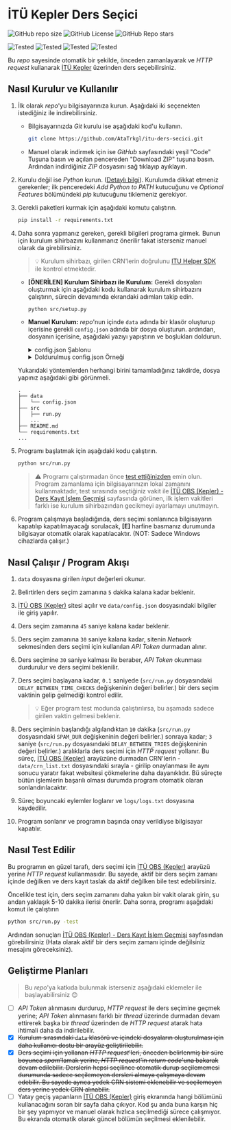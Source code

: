 # **İTÜ Kepler Ders Seçici**

![GitHub repo size](https://img.shields.io/github/repo-size/AtaTrkgl/itu-ders-secici)
![GitHub License](https://img.shields.io/github/license/AtaTrkgl/itu-ders-secici)
![GitHub Repo stars](https://img.shields.io/github/stars/AtaTrkgl/itu-ders-secici?style=flat)

![Tested](https://img.shields.io/badge/tested-2024%2F2025%20Bahar%20Dönemi-green)
![Tested](https://img.shields.io/badge/tested-2024%2F2025%20Güz%20Dönemi-green)
![Tested](https://img.shields.io/badge/tested-2023%2F2024%20Yaz%20Dönemi-green)
![Tested](https://img.shields.io/badge/tested-2023%2F2024%20Bahar%20Dönemi-green)

Bu _repo_ sayesinde otomatik bir şekilde, önceden zamanlayarak ve _HTTP request_ kullanarak [İTÜ Kepler](https://obs.itu.edu.tr/ogrenci/) üzerinden ders seçebilirsiniz.

## Nasıl Kurulur ve Kullanılır

1. İlk olarak _repo_'yu bilgisayarınıza kurun. Aşağıdaki iki seçenekten istediğiniz ile indirebilirsiniz.
   - Bilgisayarınızda _Git_ kurulu ise aşağıdaki kod'u kullanın.

      ```bash
      git clone https://github.com/AtaTrkgl/itu-ders-secici.git
      ```

   - Manuel olarak indirmek için ise _GitHub_ sayfasındaki yeşil "Code" Tuşuna basın ve açılan pencereden "Download ZIP" tuşuna basın. Ardından indirdiğiniz _ZIP_ dosyasını sağ tıklayıp ayıklayın.
2. Kurulu değil ise _Python_ kurun. ([Detaylı bilgi](https://www.python.org/downloads/)). Kurulumda dikkat etmeniz gerekenler; ilk penceredeki _Add Python to PATH_ kutucuğunu ve _Optional Features_ bölümündeki _pip_ kutucuğunu tiklemeniz gerekiyor.
3. Gerekli paketleri kurmak için aşağıdaki komutu çalıştırın.  

   ```bash
   pip install -r requirements.txt
   ```

4. Daha sonra yapmanız gereken, gerekli bilgileri programa girmek. Bunun için kurulum sihirbazını kullanmanız önerilir fakat isterseniz manuel olarak da girebilirsiniz.
   > 💡 Kurulum sihirbazı, girilen CRN'lerin doğrulunu [ITU Helper SDK](https://github.com/itu-helper/sdk) ile kontrol etmektedir.

   - **[ÖNERİLEN] Kurulum Sihirbazı ile Kurulum:** Gerekli dosyaları oluşturmak için aşağıdaki kodu kullanarak kurulum sihirbazını çalıştırın, sürecin devamında ekrandaki adımları takip edin.

      ```bash
      python src/setup.py
      ```

   - **Manuel Kurulum:** _repo_'nun içinde `data` adında bir klasör oluşturup içerisine gerekli `config.json` adında bir dosya oluşturun. ardından, dosyanın içerisine, aşağıdaki yazıyı yapıştırın ve boşlukları doldurun.

      <details>
         <summary>config.json Şablonu</summary>

      ```json
      {
         "account":
         {
            "username": "{İTÜ KULLANICI ADINIZ}",
            "password": "{İTÜ ŞİFRENİZ}"
         },
         "time":
         {
            "year": {DERS SEÇİM ZAMANI - YIL},
            "month": {DERS SEÇİM ZAMANI - AY},
            "day": {DERS SEÇİM ZAMANI - GÜN},
            "hour": {DERS SEÇİM ZAMANI - SAAT},
            "minute": {DERS SEÇİM ZAMANI - DAKİKA}
         },
         "courses":
         {
            "crn": [{ALINACAK CRN'ler, virgülle ayırılmış şekilde}],
            "scrn": [{BIRAKILACAK CRN'ler, virgülle ayırılmış şekilde}]
         }
      }  
      ```

      </details>

      <details>
         <summary>Doldurulmuş config.json Örneği</summary>

      İsmail Koyuncu (<koyuncu@itu.edu.tr>) için, 10 Şubat 2025, 14:00 tarihinde, _21340_, _21311_ ve _21332_ CRN'li dersleri alıp, hiç bir dersi bırakmayacak `config.json` örneği:

      ```json
      {
         "account":
         {
            "username": "koyuncu",
            "password": "cokGucluSifre123"
         },
         "time":
         {
            "year": 2025,
            "month": 2,
            "day": 10,
            "hour": 14,
            "minute": 0
         },
         "courses":
         {
            "crn": [21340, 21311, 21332],
            "scrn": []
         }
      }  
      ```

      </details>

   Yukarıdaki yöntemlerden herhangi birini tamamladığınız takdirde, dosya yapınız aşağıdaki gibi görünmeli.

   ```text
   .
   ├── data
   │   └── config.json
   ├── src
   │   ├── run.py
   │   ...
   ├── README.md
   └── requirements.txt
   ...
   ```

5. Programı başlatmak için aşağıdaki kodu çalıştırın.

   ```bash
   python src/run.py
   ```

   > ⚠️ Programı çalıştırmadan önce [test ettiğinizden](#nasıl-test-edilir) emin olun. Program zamanlama için bilgisayarınızın lokal zamanını kullanmaktadır, test sırasında seçtiğiniz vakit ile [İTÜ OBS (Kepler) - Ders Kayıt İşlem Geçmişi](https://obs.itu.edu.tr/ogrenci/DersKayitIslemleri/DersKayitIslemGecmisi) sayfasında görünen, ilk işlem vakitleri farklı ise kurulum sihirbazından gecikmeyi ayarlamayı unutmayın.

6. Program çalışmaya başladığında, ders seçimi sonlanınca bilgisayarın kapatılıp kapatılmayacağı sorulacak, **\[E\]** harfine basmanız durumunda bilgisayar otomatik olarak kapatılacaktır. (NOT: Sadece Windows cihazlarda çalışır.)

## Nasıl Çalışır / Program Akışı

1. `data` dosyasına girilen _input_ değerleri okunur.
2. Belirtirlen ders seçim zamanına `5` dakika kalana kadar beklenir.
3. [İTÜ OBS (Kepler)](https://obs.itu.edu.tr/ogrenci/) sitesi açılır ve `data/config.json` dosyasındaki bilgiler ile giriş yapılır.
4. Ders seçim zamanına `45` saniye kalana kadar beklenir.
5. Ders seçim zamanına `30` saniye kalana kadar, sitenin _Network_ sekmesinden ders seçimi için kullanılan _API Token_ durmadan alınır.
6. Ders seçimine `30` saniye kalması ile beraber, _API Token_ okunması durdurulur ve ders seçimi beklenilir.
7. Ders seçimi başlayana kadar, `0.1` saniyede (`src/run.py` dosyasındaki `DELAY_BETWEEN_TIME_CHECKS` değişkeninin değeri belirler.) bir ders seçim vaktinin gelip gelmediği kontrol edilir.

   > 💡 Eğer program test modunda çalıştırılırsa, bu aşamada sadece girilen vaktin gelmesi beklenir.

8. Ders seçiminin başlandığı algılandıktan `10` dakika (`src/run.py` dosyasındaki `SPAM_DUR` değişkeninin değeri belirler.) sonraya kadar; `3` saniye (`src/run.py` dosyasındaki `DELAY_BETWEEN_TRIES` değişkeninin değeri belirler.) aralıklarla ders seçimi için _HTTP request_ yollanır. Bu süreç, [İTÜ OBS (Kepler)](https://obs.itu.edu.tr/ogrenci/) arayüzüne durmadan CRN'lerin - `data/crn_list.txt` dosyasındaki sırayla - girilip onaylanması ile aynı sonucu yaratır fakat websitesi çökmelerine daha dayanıklıdır. Bü süreçte bütün işlemlerin başarılı olması durumda program otomatik olaran sonlandırılacaktır.
9.  Süreç boyuncaki eylemler loglanır ve `logs/logs.txt` dosyasına kaydedilir.
10. Program sonlanır ve programın başında onay verildiyse bilgisayar kapatılır.

## Nasıl Test Edilir

Bu programın en güzel tarafı, ders seçimi için [İTÜ OBS (Kepler)](https://obs.itu.edu.tr/ogrenci/) arayüzü yerine _HTTP request_ kullanmasıdır. Bu sayede, aktif bir ders seçim zamanı içinde değilken ve ders kayıt taslak da aktif değilken bile test edebilirsiniz.

Öncelikle test için, ders seçim zamanını daha yakın bir vakit olarak girin, şu andan yaklaşık 5-10 dakika ilerisi önerlir. Daha sonra, programı aşağıdaki komut ile çalıştırın


```bash
python src/run.py -test
```

Ardından sonuçları [İTÜ OBS (Kepler) - Ders Kayıt İşlem Geçmişi](https://obs.itu.edu.tr/ogrenci/DersKayitIslemleri/DersKayitIslemGecmisi) sayfasından görebilirsiniz (Hata olarak aktif bir ders seçim zamanı içinde değilsiniz mesajını göreceksiniz).

## Geliştirme Planları

> Bu _repo_'ya katkıda bulunmak isterseniz aşağıdaki eklemeler ile başlayabilirsiniz 😊

- [ ] _API Token_ alınmasını durdurup, _HTTP request_ ile ders seçimine geçmek yerine; _API Token_ alınmasını farklı bir _thread_ üzerinde durmadan devam ettirerek başka bir _thread_ üzerinden de _HTTP request_ atarak hata ihtimali daha da indirilebilir.
- [x] ~~Kurulum sırasındaki `data` klasörü ve içindeki dosyaların oluşturulması için daha kullanıcı dostu bir arayüz geliştirilebilir.~~
- [x] ~~Ders seçimi için yollanan _HTTP request_'leri, önceden belirlenmiş bir süre boyunca _spam_'lamak yerine, _HTTP request_'in _return code_'una bakarak devam edilebilir. Derslerin hepsi seçilince otomatik durup seçilememesi durumunda sadece seçilemeyen dersleri almaya çalışmaya devam edebilir. Bu sayede ayrıca yedek CRN sistemi eklenebilir ve seçilemeyen ders yerine yedek CRN alınabilir.~~
- [ ] Yatay geçiş yapanların [İTÜ OBS (Kepler)](https://obs.itu.edu.tr/ogrenci/) giriş ekranında hangi bölümünü kullanacağını soran bir sayfa daha çıkıyor. Kod şu anda buna karşın hiç bir şey yapmıyor ve manuel olarak hızlıca seçilmediği sürece çalışmıyor. Bu ekranda otomatik olarak güncel bölümün seçilmesi eklenilebilir.
